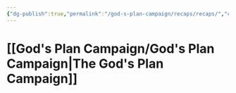 ```yaml
---
{"dg-publish":true,"permalink":"/god-s-plan-campaign/recaps/recaps/","created":"","updated":""}
---
```


# [[God's Plan Campaign/God's Plan Campaign\|The God's Plan Campaign]]

